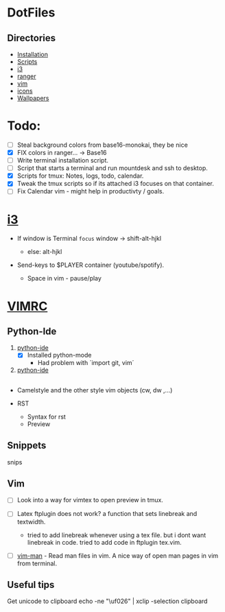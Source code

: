 # DotFiles

## Directories
* [Installation](https://github.com/eeckee/.files/tree/master/Installation "Installation directory")
* [Scripts](https://github.com/eeckee/.files/tree/master/Scripts "Scripts used in mostly i3/bash")
* [i3](https://github.com/eeckee/.files/tree/master/i3 "i3 config directory")
* [ranger](https://github.com/eeckee/.files/tree/master/ranger "Ranger config directory")
* [vim](https://github.com/eeckee/.files/tree/master/vim "Vim config directory")
* [icons](https://github.com/eeckee/.files/tree/master/icons "Icons for notify-send")
* [Wallpapers](https://github.com/eeckee/.files/tree/master/Wallpapers "Some wallpapers that are nice as default")

# Todo:
- [ ] Steal background colors from base16-monokai, they be nice
- [x] FIX colors in ranger... -> Base16
- [ ] Write terminal installation script.
- [ ] Script that starts a terminal and run mountdesk and ssh to desktop. 
- [x] Scripts for tmux: Notes, logs, todo, calendar.
- [x] Tweak the tmux scripts so if its attached i3 focuses on that container.
- [ ] Fix Calendar vim - might help in productivty / goals.

# [i3](i3/config)

* If window is Terminal `focus` window -> shift-alt-hjkl
	* else: alt-hjkl


* Send-keys to $PLAYER container (youtube/spotify).
	* Space in vim - pause/play


# [VIMRC](.VIMRC)

## Python-Ide
1. [python-ide]( https://github.com/jarolrod/vim-python-ide )
	- [x] Installed python-mode
		* Had problem with ´import git, vim´
2. [python-ide]( https://github.com/ets-labs/python-vimrc )

## 
* Camelstyle and the other style vim objects (cw, dw ,...)

* RST
	* Syntax for rst
	* Preview

## Snippets
snips

## Vim
- [ ] Look into a way for vimtex to open preview in tmux.
- [ ] Latex ftplugin does not work? a function that sets linebreak and textwidth.
  - tried to add linebreak whenever using a tex file. but i dont want linebreak in code. tried to add code in ftplugin tex.vim.
- [ ] [vim-man](https://github.com/vim-utils/vim-man) - Read man files in vim. A nice way of open man pages in vim from terminal.


## Useful tips
Get unicode to clipboard
	echo -ne "\uf026" | xclip -selection clipboard
